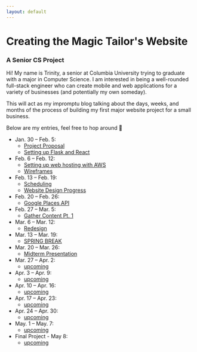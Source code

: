 ```yaml
---
layout: default
---
```


# Creating the Magic Tailor's Website

### A Senior CS Project

Hi! My name is Trinity, a senior at Columbia University trying to graduate with a major in Computer Science. I am interested in being a well-rounded full-stack engineer who can create mobile and web applications for a variety of businesses (and potentially my own someday).

This will act as my impromptu blog talking about the days, weeks, and months of the process of building my first major website project for a small business.

Below are my entries, feel free to hop around 🤎

- Jan. 30 – Feb. 5:
  - [Project Proposal](./pages/project-proposal.html)
  - [Setting up Flask and React](./pages/react-flask.html)
- Feb. 6 – Feb. 12:
  - [Setting up web hosting with AWS](./pages/aws-setup.html)
  - [Wireframes](./pages/wireframes.html)
- Feb. 13 – Feb. 19:
  - [Scheduling](./pages/week3-scheduling.html)
  - [Website Design Progress](./pages/week3-design-update.html)
- Feb. 20 – Feb. 26:
  - [Google Places API](week4-google-api.html)
- Feb. 27 – Mar. 5:
  - [Gather Content Pt. 1](week5-logo.html)
- Mar. 6 – Mar. 12:
  - [Redesign](week6-redesign.html)
- Mar. 13 – Mar. 19:
  - [SPRING BREAK](wee7-spring-break.html)
- Mar. 20 – Mar. 26:
  - [Midterm Presentation](index.html)
- Mar. 27 – Apr. 2:
  - [upcoming](index.html)
- Apr. 3 – Apr. 9:
  - [upcoming](index.html)
- Apr. 10 – Apr. 16:
  - [upcoming](index.html)
- Apr. 17 – Apr. 23:
  - [upcoming](index.html)
- Apr. 24 – Apr. 30:
  - [upcoming](index.html)
- May. 1 – May. 7:
  - [upcoming](index.html)
- Final Project - May 8:
  - [upcoming](index.html)
